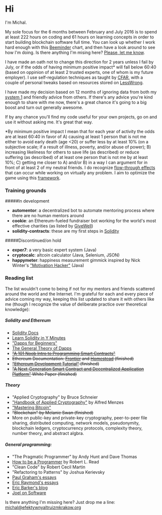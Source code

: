 # Hi

I'm Michal. 

My sole focus for the 6 months between February and July 2016 is to spend at least 222 hours on coding and 61 hours on learning concepts in order to start building blockchain software full time. You can look up whether I work hard enough with this [Beeminder] chart, and then have a look around to see how I'm doing. Is there anything I'm mising here? [Please, let me know].

I have made an oath not to change this direction for 2 years unless I fail by July, or if the odds of having minimum positive impact* will fall below 60:40 (based on oppinion of at least 2 trusted experts, one of whom is my future employer). I use self-regulation techniques as taught by [CFAR], with a couple of personal tweaks based on resources stored on [LessWrong].

I have made my decision based on 12 months of ignoring data from both my [system 1] and friendly advice from others. If there's any advice you're kind enough to share with me now, there's a great chance it's going to a big boost and turn out generally awesome. 

If by any chance you'll find my code useful for your own projects, go on and use it without asking me. It's great that way.

*By minimum positive impact I mean that for each year of activity the odds are at least 60:40 in favor of A) causing at least 1 person that is not me either to avoid early death (age <20) or suffer less by at least 10% (on a subjective scale; if a result of illness, poverty, and/or abuse of power); B) increasing likeliness for others to save life (as described) or reduce suffering (as described) of at least one person that is not me by at least 10%; C) getting me closer to A) and/or B) in a way I can argument for in front of at least 2 of my neutral friends. I do recognize [flow-through effects] that can occur while working on virtually any problem. I aim to optimize the game using this [framework].

### Training grounds

#####In development
- **automentor**: a decentralized bot to automate mentoring process where there are no human mentors around
- **cookie**: an Ethereum-fueled fundraiser bot working for the world's most effective charities (as listed by [GiveWell])
- **solidity-contracts**: these are my first steps in [Solidity]

#####Discontinued/on hold

- **exper7**: a very basic expert system (Java)
- **cryptocalc**: altcoin calculator (Java, Selenium, JSON)
- **happymeter**: happiness measurement gimmick inspired by Nick Winter's ["Motivation Hacker"] (Java)

### Reading list

The list wouldn't come to being if not for my mentors and friends scattered around the world and the Internet. I'm grateful for each and every piece of advice coming my way, keeping this list updated to share it with others like me (though I recognize the value of deliberate practice over theoretical knowledge):

##### Solidity and Ethereum
- [Solidity Docs]
- [Learn Solidity in Y Minutes]
- ["Dapps for Beginners"]  
- [The General Theory of Dapps]
- ~~["A 101 Noob Intro to Programming Smart Contracts"]~~
- ~~Ethereum Documentation: [Frontier] and [Homestead] (finished)~~
- ~~["Ethereum Development Tutorial"] (finished)~~
- ~~["A Next-Generation Smart Contract and Decentralized Application Platform"] White Paper (finished)~~

##### Theory
- "Applied Cryptography" by Bruce Schneier  
- ["Handbook of Applied Cryptography"] by Alfred Menzes  
- ["Mastering Bitcoin"]  
- ~~"Blockchain" by Melanie Swan (finished)~~
- More on public-key and private-key cryptography, peer-to-peer file sharing, distributed computing, network models, pseudonymity, blockchain ledgers, cryptocurrency protocols, complexity theory, number theory, and abstract algbra.

##### General programming:
- "The Pragmatic Programmer" by Andy Hunt and Dave Thomas
- [How to be a Programmer] by Robert L. Read
- "Clean Code" by Robert Cecil Martin
- "Refactoring to Patterns" by Joshua Kerievsky
- [Paul Graham's essays]
- [Eric Raymond's essays]
- [Eric Barker's blog]
- [Joel on Software]

Is there anything I'm missing here? Just drop me a line: michal@efektywnyaltruizmkrakow.org

[system 1]: http://bigthink.com/errors-we-live-by/kahnemans-mind-clarifying-biases
["Handbook of Applied Cryptography"]: http://cacr.uwaterloo.ca/hac/
["Mastering Bitcoin"]: https://github.com/bitcoinbook/bitcoinbook
["A 101 Noob Intro to Programming Smart Contracts"]: http://consensys.github.io/developers/articles/101-noob-intro/
["Dapps for Beginners"]: https://dappsforbeginners.wordpress.com/
["A Next-Generation Smart Contract and Decentralized Application Platform"]: https://github.com/ethereum/wiki/wiki/White-Paper
["Ethereum Development Tutorial"]: https://github.com/ethereum/wiki/wiki/Ethereum-Development-Tutorial
[Beeminder]: https://www.beeminder.com/michal_t/goals/code
[CFAR]: http://rationality.org
[EA]: http://www.effectivealtruism.org
["Motivation Hacker"]: http://www.nickwinter.net/the-motivation-hacker
[Solidity]: https://solidity.readthedocs.org/en/latest/
[Paul Graham's essays]: http://www.paulgraham.com/articles.html
[Eric Raymond's essays]: http://www.catb.org/esr/writings/
[How to be a Programmer]: https://github.com/braydie/HowToBeAProgrammer
[LessWrong]: http://lesswrong.com/
[Eric Barker's blog]: http://www.bakadesuyo.com/about/
[The General Theory of Dapps]: https://github.com/DavidJohnstonCEO/DecentralizedApplications
[Homestead]: https://ethereum-homestead.readthedocs.org/en/latest/
[Frontier]: https://ethereum.gitbooks.io/frontier-guide/content/
[Solidity Docs]: http://solidity.readthedocs.org/en/latest/solidity-in-depth.html
[Learn Solidity in Y Minutes]: https://learnxinyminutes.com/docs/solidity/
[Joel on Software]: http://www.joelonsoftware.com/
[flow-through effects]: http://blog.givewell.org/2013/05/15/flow-through-effects/
[framework]: https://docs.google.com/document/d/1prRQQOviesyJDtW-_9x8nvK3WHh5O0i5GVCy2N_WDWQ/edit
[track]: https://www.beeminder.com/michal_t/goals/code
[Please, let me know]: <mailto:michal@efektywnyaltruizmkrakow.org>
[GiveWell]: http://www.givewell.org/
